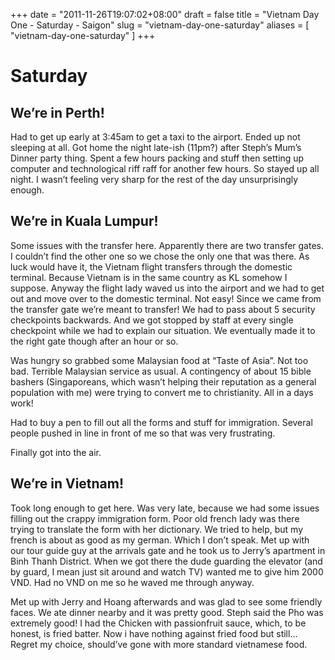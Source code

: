 +++
date = "2011-11-26T19:07:02+08:00"
draft = false
title = "Vietnam Day One - Saturday - Saigon"
slug = "vietnam-day-one-saturday"
aliases = [
	"vietnam-day-one-saturday"
]
+++

# Saturday  

## We’re in Perth!  
Had to get up early at 3:45am to get a taxi to the airport. Ended up not sleeping at all. Got home the night late-ish (11pm?) after Steph’s Mum’s Dinner party thing. Spent a few hours packing and stuff then setting up computer and technological riff raff for another few hours. So stayed up all night. I wasn’t feeling very sharp for the rest of the day unsurprisingly enough.

## We’re in Kuala Lumpur!  
Some issues with the transfer here. Apparently there are two transfer gates. I couldn’t find the other one so we chose the only one that was there. As luck would have it, the Vietnam flight transfers through the domestic terminal. Because Vietnam is in the same country as KL somehow I suppose. Anyway the flight lady waved us into the airport and we had to get out and move over to the domestic terminal. Not easy! Since we came from the transfer gate we’re meant to transfer! We had to pass about 5 security checkpoints backwards. And we got stopped by staff at every single checkpoint while we had to explain our situation. We eventually made it to the right gate though after an hour or so.

Was hungry so grabbed some Malaysian food at “Taste of Asia”. Not too bad. Terrible Malaysian service as usual. A contingency of about 15 bible bashers (Singaporeans, which wasn’t helping their reputation as a general population with me) were trying to convert me to christianity. All in a days work!

Had to buy a pen to fill out all the forms and stuff for immigration. Several people pushed in line in front of me so that was very frustrating.

Finally got into the air.

## We’re in Vietnam! 
Took long enough to get here. Was very late, because we had some issues filling out the crappy immigration form. Poor old french lady was there trying to translate the form with her dictionary. We tried to help, but my french is about as good as my german. Which I don’t speak. Met up with our tour guide guy at the arrivals gate and he took us to Jerry’s apartment in Binh Thanh District. When we got there the dude guarding the elevator (and by guard, I mean just sit around and watch TV) wanted me to give him 2000 VND. Had no VND on me so he waved me through anyway.

Met up with Jerry and Hoang afterwards and was glad to see some friendly faces. We ate dinner nearby and it was pretty good. Steph said the Pho was extremely good! I had the Chicken with passionfruit sauce, which, to be honest, is fried batter. Now i have nothing against fried food but still… Regret my choice, should’ve gone with more standard vietnamese food.


